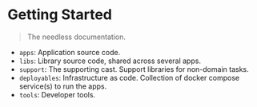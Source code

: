 Getting Started
===============

> The needless documentation.

 - `apps`: Application source code.
 - `libs`: Library source code, shared across several apps.
 - `support`: The supporting cast. Support libraries for non-domain tasks.
 - `deployables`: Infrastructure as code. Collection of docker compose service(s) to run the apps.
 - `tools`: Developer tools.
